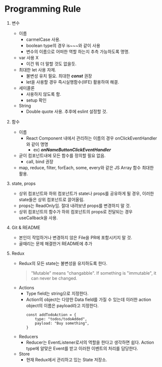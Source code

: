 # Programming Rule

1. 변수

    - 이름
        - carmelCase 사용.
        - boolean type의 경우 is~~~와 같이 사용
        - 변수의 이름으로 어떠한 역할 하는지 추측 가능하도록 명명.
    - var 사용 X
        - 이건 뭐 더 말할 것도 없을듯.
    - 최대한 let 사용 자제.
        - 불변성 유치 필요. 최대한 **_const_** 권장
        - let을 사용할 경우 즉시실행함수(IIFE) 활용하여 해결.
    - 세미콜론
        - 사용하지 않도록 함.
        - setup 확인
    - String
        - Double quote 사용. 추후에 eslint 설정할 것.

2. 함수

    - 이름
        - React Component 내에서 관리하는 이름의 경우 onClickEventHandler와 같이 명명
            - ex) **_onNameButtonClickEventHandler_**
    - 굳이 컴포넌트내에 모든 함수를 정의할 필요 없음.
        - call, bind 권장
    - map, reduce, filter, forEach, some, every와 같은 JS Array 함수 최대한 활용.

3. state, props

    - 상위 컴포넌트와 하위 컴포넌트가 state나 props를 공유하게 될 경우, 이러한 state들은 상위 컴포넌트로 끌어올림.
    - props는 ReadOnly임. 절대 내려보낸 props를 변경하지 말 것.
    - 상위 컴포넌트의 함수가 하위 컴포넌트의 props로 전달되는 경우 useCallback을 사용.

4. Git & README

    - 본인이 작업하거나 변경하지 않은 File을 PR에 포함시키지 말 것.
    - 골때리는 문제 해결한거 README에 추가

5. Redux

    - Redux의 모든 state는 불변성을 유지하도록 한다.
        > "Mutable" means "changabble". If something is "immutable", it can never be changed.
    - Actions
        - Type field는 string으로 지정한다.
        - Action의 object는 다양한 Data field를 가질 수 있는데 이러한 action object의 이름은 payload라고 지정한다.
            ```
            const addTodoAction = {
                type: "todos/todoAdded",
                payload: "Buy something",
            }
            ```
    - Reducers
        - Reducer는 EventListener로서의 역할을 한다고 생각하면 쉽다. Action type에 알맞은 Event를 받고 이러한 이벤트의 처리를 담당한다.
    - Store
        - 현재 Redux에서 관리하고 있는 State 저장소.

